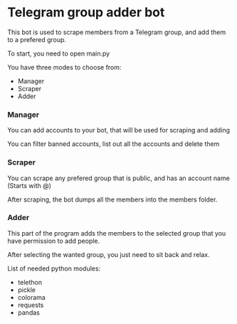 
<h1>Telegram group adder bot</h1>


<div>
  This bot is used to scrape members from a Telegram group, and add them to a prefered group.
  
  To start, you need to open main.py
  
  You have three modes to choose from:
  <ul>
    <li>Manager</li>
    <li>Scraper</li>
    <li>Adder</li>
  </ul>
  
  <h3>Manager</h3>
  <p>You can add accounts to your bot, that will be used for scraping and adding</p>
  <p>You can filter banned accounts, list out all the accounts and delete them</p>
  
  <h3>Scraper</h3>
  <p>You can scrape any prefered  group that is public, and has an account name (Starts with @)</p>
  <p>After scraping, the bot dumps all the members into the members folder.</p>
  
  <h3>Adder</h3>
  <p>This part of the program adds the members to the selected group that you have permission to add people.</p>
  <p>After selecting the wanted group, you just need to sit back and relax.</p>
  
  </div>



<div>
List of needed python modules:
  <ul>
  <li>telethon</li>
  <li>pickle</li>
  <li>colorama</li>
  <li>requests</li>
  <li>pandas</li>
  </ul>
  
 </div>
